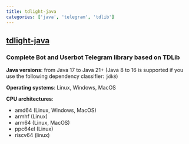 ```yaml
---
title: tdlight-java
categories: ['java', 'telegram', 'tdlib']
---
```

## [tdlight-java](https://github.com/tdlight-team/tdlight-java)

### Complete Bot and Userbot Telegram library based on TDLib


**Java versions**: from Java 17 to Java 21+ (Java 8 to 16 is supported if you use the following dependency classifier: `jdk8`)

**Operating systems**: Linux, Windows, MacOS

**CPU architectures**:

- amd64 (Linux, Windows, MacOS)
- armhf (Linux)
- arm64 (Linux, MacOS)
- ppc64el (Linux)
- riscv64 (linux)
